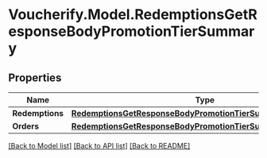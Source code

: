# Voucherify.Model.RedemptionsGetResponseBodyPromotionTierSummary

## Properties

Name | Type | Description | Notes
------------ | ------------- | ------------- | -------------
**Redemptions** | [**RedemptionsGetResponseBodyPromotionTierSummaryRedemptions**](RedemptionsGetResponseBodyPromotionTierSummaryRedemptions.md) |  | [optional] 
**Orders** | [**RedemptionsGetResponseBodyPromotionTierSummaryOrders**](RedemptionsGetResponseBodyPromotionTierSummaryOrders.md) |  | [optional] 

[[Back to Model list]](../../README.md#documentation-for-models) [[Back to API list]](../../README.md#documentation-for-api-endpoints) [[Back to README]](../../README.md)

